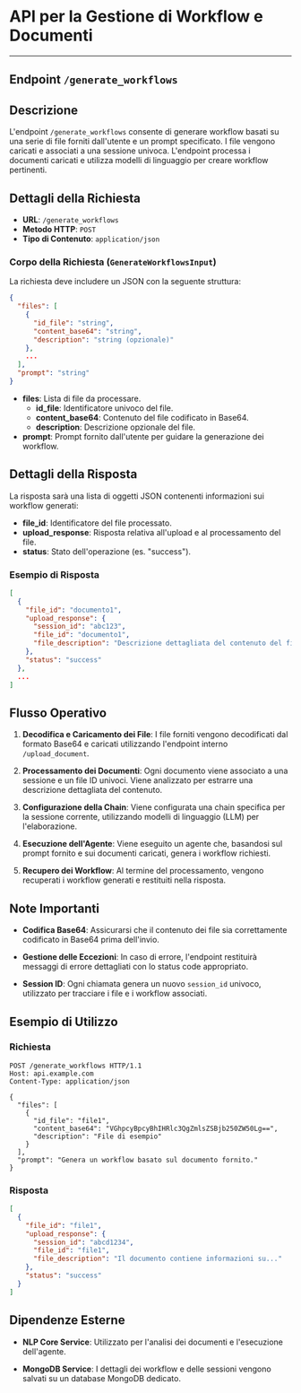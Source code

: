 # API per la Gestione di Workflow e Documenti

---

## Endpoint `/generate_workflows`

## Descrizione

L'endpoint `/generate_workflows` consente di generare workflow basati su una serie di file forniti dall'utente e un prompt specificato. I file vengono caricati e associati a una sessione univoca. L'endpoint processa i documenti caricati e utilizza modelli di linguaggio per creare workflow pertinenti.

## Dettagli della Richiesta

- **URL**: `/generate_workflows`
- **Metodo HTTP**: `POST`
- **Tipo di Contenuto**: `application/json`

### Corpo della Richiesta (`GenerateWorkflowsInput`)

La richiesta deve includere un JSON con la seguente struttura:

```json
{
  "files": [
    {
      "id_file": "string",
      "content_base64": "string",
      "description": "string (opzionale)"
    },
    ...
  ],
  "prompt": "string"
}
```

- **files**: Lista di file da processare.
  - **id_file**: Identificatore univoco del file.
  - **content_base64**: Contenuto del file codificato in Base64.
  - **description**: Descrizione opzionale del file.
- **prompt**: Prompt fornito dall'utente per guidare la generazione dei workflow.

## Dettagli della Risposta

La risposta sarà una lista di oggetti JSON contenenti informazioni sui workflow generati:

- **file_id**: Identificatore del file processato.
- **upload_response**: Risposta relativa all'upload e al processamento del file.
- **status**: Stato dell'operazione (es. "success").

### Esempio di Risposta

```json
[
  {
    "file_id": "documento1",
    "upload_response": {
      "session_id": "abc123",
      "file_id": "documento1",
      "file_description": "Descrizione dettagliata del contenuto del file."
    },
    "status": "success"
  },
  ...
]
```

## Flusso Operativo

1. **Decodifica e Caricamento dei File**: I file forniti vengono decodificati dal formato Base64 e caricati utilizzando l'endpoint interno `/upload_document`.

2. **Processamento dei Documenti**: Ogni documento viene associato a una sessione e un file ID univoci. Viene analizzato per estrarre una descrizione dettagliata del contenuto.

3. **Configurazione della Chain**: Viene configurata una chain specifica per la sessione corrente, utilizzando modelli di linguaggio (LLM) per l'elaborazione.

4. **Esecuzione dell'Agente**: Viene eseguito un agente che, basandosi sul prompt fornito e sui documenti caricati, genera i workflow richiesti.

5. **Recupero dei Workflow**: Al termine del processamento, vengono recuperati i workflow generati e restituiti nella risposta.

## Note Importanti

- **Codifica Base64**: Assicurarsi che il contenuto dei file sia correttamente codificato in Base64 prima dell'invio.

- **Gestione delle Eccezioni**: In caso di errore, l'endpoint restituirà messaggi di errore dettagliati con lo status code appropriato.

- **Session ID**: Ogni chiamata genera un nuovo `session_id` univoco, utilizzato per tracciare i file e i workflow associati.

## Esempio di Utilizzo

### Richiesta

```http
POST /generate_workflows HTTP/1.1
Host: api.example.com
Content-Type: application/json

{
  "files": [
    {
      "id_file": "file1",
      "content_base64": "VGhpcyBpcyBhIHRlc3QgZmlsZSBjb250ZW50Lg==",
      "description": "File di esempio"
    }
  ],
  "prompt": "Genera un workflow basato sul documento fornito."
}
```

### Risposta

```json
[
  {
    "file_id": "file1",
    "upload_response": {
      "session_id": "abcd1234",
      "file_id": "file1",
      "file_description": "Il documento contiene informazioni su..."
    },
    "status": "success"
  }
]
```

## Dipendenze Esterne

- **NLP Core Service**: Utilizzato per l'analisi dei documenti e l'esecuzione dell'agente.

- **MongoDB Service**: I dettagli dei workflow e delle sessioni vengono salvati su un database MongoDB dedicato.
